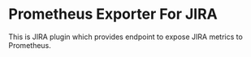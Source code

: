 # Prometheus Exporter For JIRA

This is JIRA plugin which provides endpoint to expose JIRA metrics to Prometheus.
